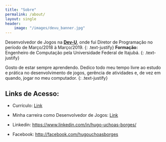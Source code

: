 ```yaml
---
title: "Sobre"
permalink: /about/
layout: single
header:
    image: "/images/devu_banner.jpg"
---
```


Desenvolvedor de Jogos na [**Dev-U**](https://www.facebook.com/DevUnifei/), onde fui Diretor de Programação no período de Março/2018 à Março/2019.
{: .text-justify}
**Formação:** Engenheiro de Computação pela Universidade Federal de Itajubá.
{: .text-justify}


Gosto de estar sempre aprendendo. Dedico todo meu tempo livre ao estudo e prática no desenvolvimento de jogos, gerência de atividades e, de vez em quando, jogar no meu computador.
{: .text-justify}

## Links de Acesso:
* Currículo: [Link](/assets/files/Curriculo.pdf)
* Minha carreira como Desenvolvedor de Jogos: [Link](/career/)

* Linkedin: https://www.linkedin.com/in/hugo-uchoas-borges/
* Facebook: http://facebook.com/hugouchoasborges

<object data="{{ post.file_document_path }}" width="1000" height="1000" type='application/pdf'/>

